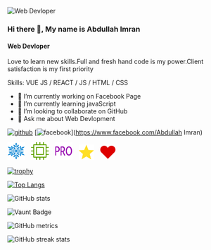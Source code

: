 ![Web Devloper](https://scontent.fdac24-2.fna.fbcdn.net/v/t39.30808-6/344394915_733507081897760_5218018656335672123_n.jpg?stp=dst-jpg_s960x960_tt6&_nc_cat=108&ccb=1-7&_nc_sid=cc71e4&_nc_eui2=AeGAua_RBzJL2WWN0mDQ1Ep791U13kuQpr73VTXeS5CmvpWD8UNB4QgAbvOeQoabqHlLB9ertI8HRyyBOFxQyje5&_nc_ohc=dV4VaXKwy28Q7kNvgGhvqOe&_nc_zt=23&_nc_ht=scontent.fdac24-2.fna&_nc_gid=AJl8iR0YV7sE9dC1MV6Dd_R&oh=00_AYB_b00ZvnLIbiAgo4rTcpULyjvOy7RbMDafVCv1mCQZxw&oe=67984B13)

### Hi there 👋, My name is Abdullah Imran
#### Web Devloper
Love to learn new skills.Full and fresh hand code is my power.Client satisfaction is my first priority

Skills: VUE JS / REACT / JS / HTML / CSS

- 🔭 I’m currently working on Facebook Page 
- 🌱 I’m currently learning javaScript 
- 👯 I’m looking to collaborate on GitHub 
- 💬 Ask me about Web Devlopment 


[<img src='https://cdn.jsdelivr.net/npm/simple-icons@3.0.1/icons/github.svg' alt='github' height='40'>](https://github.com/imran2158)  [<img src='https://cdn.jsdelivr.net/npm/simple-icons@3.0.1/icons/facebook.svg' alt='facebook' height='40'>](https://www.facebook.com/Abdullah Imran)  

<a href='https://archiveprogram.github.com/'><img src='https://raw.githubusercontent.com/acervenky/animated-github-badges/master/assets/acbadge.gif' width='40' height='40'></a> <a href='https://docs.github.com/en/developers'><img src='https://raw.githubusercontent.com/acervenky/animated-github-badges/master/assets/devbadge.gif' width='40' height='40'></a> <a href='https://github.com/pricing'><img src='https://raw.githubusercontent.com/acervenky/animated-github-badges/master/assets/pro.gif' width='40' height='40'></a> <a href='https://stars.github.com/'><img src='https://raw.githubusercontent.com/acervenky/animated-github-badges/master/assets/starbadge.gif' width='35' height='35'></a> <a href='https://docs.github.com/en/github/supporting-the-open-source-community-with-github-sponsors'><img src='https://raw.githubusercontent.com/acervenky/animated-github-badges/master/assets/sponsorbadge.gif' width='35' height='35'></a> 

[![trophy](https://github-profile-trophy.vercel.app/?username=imran2158)](https://github.com/ryo-ma/github-profile-trophy)

[![Top Langs](https://github-readme-stats.vercel.app/api/top-langs/?username=imran2158)](https://github.com/anuraghazra/github-readme-stats)

![GitHub stats](https://github-readme-stats.vercel.app/api?username=imran2158&show_icons=true)  

![Vaunt Badge](https://api.vaunt.dev/v1/github/entities/imran2158/contributions?format=svg&private=false)  

![GitHub metrics](https://metrics.lecoq.io/imran2158)  

![GitHub streak stats](https://streak-stats.demolab.com/?user=imran2158)  

